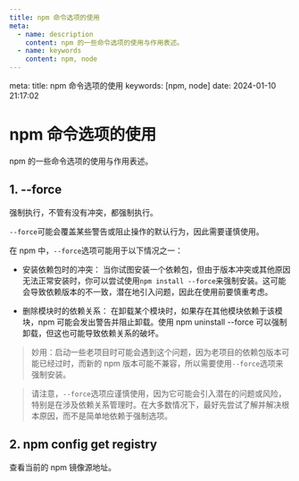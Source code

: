 ```yaml
---
title: npm 命令选项的使用
meta:
  - name: description
    content: npm 的一些命令选项的使用与作用表述。
  - name: keywords
    content: npm, node
---
```


<route lang="yaml">
meta:
  title: npm 命令选项的使用
  keywords: [npm, node]
  date: 2024-01-10 21:17:02
</route>

# npm 命令选项的使用

npm 的一些命令选项的使用与作用表述。

## 1. --force

强制执行，不管有没有冲突，都强制执行。

`--force`可能会覆盖某些警告或阻止操作的默认行为，因此需要谨慎使用。

在 npm 中，`--force`选项可能用于以下情况之一：

- 安装依赖包时的冲突： 当你试图安装一个依赖包，但由于版本冲突或其他原因无法正常安装时，你可以尝试使用`npm install --force`来强制安装。这可能会导致依赖版本的不一致，潜在地引入问题，因此在使用前要慎重考虑。

- 删除模块时的依赖关系： 在卸载某个模块时，如果存在其他模块依赖于该模块，npm 可能会发出警告并阻止卸载。使用 npm uninstall --force 可以强制卸载，但这也可能导致依赖关系的破坏。

> 妙用：启动一些老项目时可能会遇到这个问题，因为老项目的依赖包版本可能已经过时，而新的 npm 版本可能不兼容，所以需要使用`--force`选项来强制安装。

> 请注意，`--force`选项应谨慎使用，因为它可能会引入潜在的问题或风险，特别是在涉及依赖关系管理时。在大多数情况下，最好先尝试了解并解决根本原因，而不是简单地依赖于强制选项。

## 2. npm config get registry

查看当前的 npm 镜像源地址。
